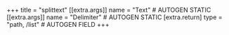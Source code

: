 +++
title = "splittext"
[[extra.args]]
name = "Text" # AUTOGEN STATIC
[[extra.args]]
name = "Delimiter" # AUTOGEN STATIC
[extra.return]
type = "path, /list" # AUTOGEN FIELD
+++